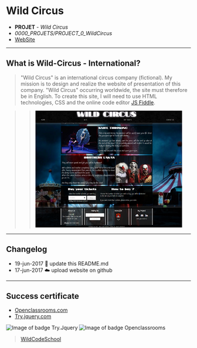 # Wild Circus
- **PROJET** - *Wild Circus*
- *0000_PROJETS/PROJECT_0_WildCircus*
- [WebSite](https://eoras.github.io/WCS_PROJECT_0_WildCircus/)

----
## What is Wild-Circus - International?

> "Wild Circus" is an international circus company (fictional). My mission is to design and realize the website of presentation of this company. "Wild Circus" occurring worldwide, the site must therefore be in English. To create this site, I will need to use HTML technologies, CSS and the online code editor [JS Fiddle](https://jsfiddle.net/). 

> >![Image of Wild-Circus](https://raw.githubusercontent.com/Eoras/WCS_PROJECT_0_WildCircus/master/img/preview.png)

----
## Changelog
* 19-jun-2017 :pencil: update this README.md
* 17-jun-2017 :cloud: upload website on github

----
## Success certificate
* [Openclassrooms.com](https://openclassrooms.com/)
* [Try.jquery.com](http://try.jquery.com/)

![Image of badge Try.Jquery](https://raw.githubusercontent.com/Eoras/Wild-Circus/master/img/completed-try-jquery.png)
![Image of badge Openclassrooms](https://raw.githubusercontent.com/Eoras/Wild-Circus/master/img/completed-htmlcss.png)

> [WildCodeSchool](https://wildcodeschool.fr/)
